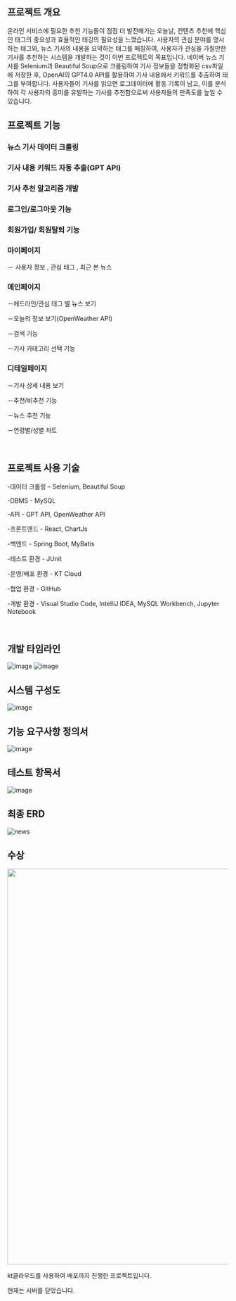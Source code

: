 <br/>

<h2>프로젝트 개요</h2>

온라인 서비스에 필요한 추천 기능들이 점점 더 발전해가는 오늘날, 컨텐츠 추천에 핵심인 태그의 중요성과 효율적인 태깅의 필요성을 느꼈습니다.
사용자의 관심 분야를 명시하는 태그와, 뉴스 기사의 내용을 요약하는 태그를 매칭하여, 
사용자가 관심을 가질만한 기사를 추천하는 시스템을 개발하는 것이 이번 프로젝트의 목표입니다.
네이버 뉴스 기사를 Selenium과 Beautiful Soup으로 크롤링하여 기사 정보들을 정형화된 csv파일에 저장한 후, OpenAI의 GPT4.0 API를 활용하여 기사 내용에서 키워드를 추출하여 태그를 부여합니다.
사용자들이 기사를 읽으면 로그데이터에 활동 기록이 남고, 이를 분석하여 각 사용자의 흥미를 유발하는 기사를 추천함으로써 사용자들의 만족도를 높일 수 있습니다.



<h2>프로젝트 기능</h2>


<h3>뉴스 기사 데이터 크롤링</h3>

<h3>기사 내용 키워드 자동 추출(GPT API)</h3>

<h3>기사 추천 알고리즘 개발</h3>

<h3>로그인/로그아웃 기능</h3>

<h3>회원가입/ 회원탈퇴 기능</h3>

<h3>마이페이지</h3>

  － 사용자 정보 , 관심 태그 ,  최근 본 뉴스
  

<h3>메인페이지</h3>

  －헤드라인/관심 태그 별 뉴스 보기

  －오늘의 정보 보기(OpenWeather API)
  
  －검색 기능
  
  －기사 카테고리 선택 기능



<h3>디테일페이지 </h3>

  －기사 상세 내용 보기
  
  －추천/비추천 기능
  
  －뉴스 추천 기능
  
  －연령별/성별 차트
 
<br/>
<h2>프로젝트 사용 기술</h2>

  -데이터 크롤링 – Selenium, Beautiful Soup

  -DBMS - MySQL

  -API - GPT API, OpenWeather API

  -프론트엔드 - React, ChartJs

  -백엔드 - Spring Boot, MyBatis

  -테스트 환경 - JUnit

  -운영/배포 환경 - KT Cloud

  -협업 환경 - GitHub

  -개발 환경 - Visual Studio Code, IntelliJ IDEA, MySQL Workbench, Jupyter Notebook

<br/>

<h2>개발 타임라인</h2>

![image](https://github.com/user-attachments/assets/977f969a-6c0f-4497-81b3-53b52fef9452)
![image](https://github.com/user-attachments/assets/fb99be9e-971a-4689-9f5d-de7881a58aa1)


<h2>시스템 구성도</h2>

![image](https://github.com/user-attachments/assets/1244689b-d4e6-48b9-8c65-162c826d53d0)

<h2>기능 요구사항 정의서</h2>

![image](https://github.com/user-attachments/assets/7ffd9bbd-6d52-49bf-93bf-b16aca66f73b)

<h2>테스트 항목서</h2>

![image](https://github.com/user-attachments/assets/b424d5f4-2b5f-4155-85ea-09938b11058b)

<h2>최종 ERD</h2>

![news](https://github.com/user-attachments/assets/8d2950c7-36c8-4192-844f-d765136b0101)

<h2>수상</h2>

<img src="(https://github.com/user-attachments/assets/c93a3f60-0893-424d-ab9c-c8f75447c231)" width="600" height="900" />

<p>kt클라우드를 사용하여 배포까지 진행한 프로젝트입니다.</p>

<p>현재는 서버를 닫았습니다.</p>
